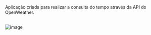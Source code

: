 Aplicação criada para realizar a consulta do tempo através da API do OpenWeather.
<br/>
<br/>


![image](https://github.com/JaoBrito/Api-de-Clima/assets/83669513/82ad504a-4248-43f5-be25-6bbe4b489fee)
